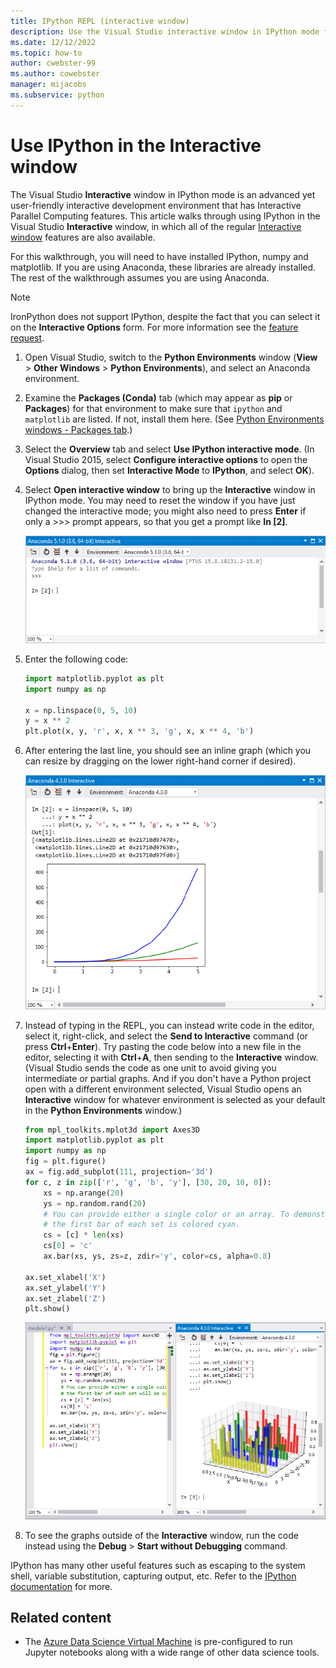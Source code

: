 ```yaml
---
title: IPython REPL (interactive window)
description: Use the Visual Studio interactive window in IPython mode for a user-friendly interactive development environment with Interactive Parallel Computing features.
ms.date: 12/12/2022
ms.topic: how-to
author: cwebster-99
ms.author: cowebster
manager: mijacobs
ms.subservice: python
---
```

# Use IPython in the Interactive window

The Visual Studio **Interactive** window in IPython mode is an advanced yet user-friendly interactive development environment that has Interactive Parallel Computing features. This article walks through using IPython in the Visual Studio **Interactive** window, in which all of the regular [Interactive window](python-interactive-repl-in-visual-studio.md) features are also available.

For this walkthrough, you will need to have installed IPython, numpy and matplotlib. If you are using Anaconda, these libraries are already installed. The rest of the walkthrough assumes you are using Anaconda.

> [!Note]
> IronPython does not support IPython, despite the fact that you can select it on the **Interactive Options** form. For more information see the [feature request](https://github.com/Microsoft/PTVS/issues/84).

1. Open Visual Studio, switch to the **Python Environments** window (**View** > **Other Windows** > **Python Environments**), and select an Anaconda environment.

2. Examine the **Packages (Conda)** tab (which may appear as **pip** or **Packages**) for that environment to make sure that `ipython` and `matplotlib` are listed. If not, install them here. (See [Python Environments windows - Packages tab](python-environments-window-tab-reference.md).)

3. Select the **Overview** tab and select **Use IPython interactive mode**. (In Visual Studio 2015, select **Configure interactive options** to open the **Options** dialog, then set **Interactive Mode** to **IPython**, and select **OK**).

4. Select **Open interactive window** to bring up the **Interactive** window in IPython mode. You may need to reset the window if you have just changed the interactive mode; you might also need to press **Enter** if only a >>> prompt appears, so that you get a prompt like **In [2]**.

    ![The interactive window in IPython mode](media/ipython-repl-03.png)

5. Enter the following code:

   ```python
   import matplotlib.pyplot as plt
   import numpy as np

   x = np.linspace(0, 5, 10)
   y = x ** 2
   plt.plot(x, y, 'r', x, x ** 3, 'g', x, x ** 4, 'b')
   ```

6. After entering the last line, you should see an inline graph (which you can resize by dragging on the lower right-hand corner if desired).

    ![Inline graph in the interactive window](media/ipython-repl-04.png)

7. Instead of typing in the REPL, you can instead write code in the editor, select it, right-click, and select the **Send to Interactive** command (or press **Ctrl**+**Enter**). Try pasting the code below into a new file in the editor, selecting it with **Ctrl**+**A**, then sending to the **Interactive** window. (Visual Studio sends the code as one unit to avoid giving you intermediate or partial graphs. And if you don't have a Python project open with a different environment selected, Visual Studio opens an **Interactive** window for whatever environment is selected as your default in the **Python Environments** window.)

    ```python
    from mpl_toolkits.mplot3d import Axes3D
    import matplotlib.pyplot as plt
    import numpy as np
    fig = plt.figure()
    ax = fig.add_subplot(111, projection='3d')
    for c, z in zip(['r', 'g', 'b', 'y'], [30, 20, 10, 0]):
        xs = np.arange(20)
        ys = np.random.rand(20)
        # You can provide either a single color or an array. To demonstrate this,
        # the first bar of each set is colored cyan.
        cs = [c] * len(xs)
        cs[0] = 'c'
        ax.bar(xs, ys, zs=z, zdir='y', color=cs, alpha=0.8)

    ax.set_xlabel('X')
    ax.set_ylabel('Y')
    ax.set_zlabel('Z')
    plt.show()
    ```

    ![Sending code from the editor to the interactive window](media/ipython-repl-05.png)

8. To see the graphs outside of the **Interactive** window, run the code instead using the **Debug** > **Start without Debugging** command.

IPython has many other useful features such as escaping to the system shell, variable substitution, capturing output, etc. Refer to the [IPython documentation](https://ipython.org/documentation.html) for more.

## Related content

- The [Azure Data Science Virtual Machine](/azure/machine-learning/data-science-virtual-machine/overview) is pre-configured to run Jupyter notebooks along with a wide range of other data science tools.
